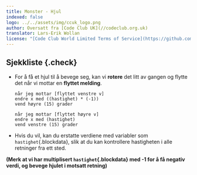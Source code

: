 ```yaml
---
title: Monster - Hjul
indexed: false
logo: ../../assets/img/ccuk_logo.png
author: Oversatt fra [Code Club UK](//codeclub.org.uk)
translator: Lars-Erik Wollan
license: "[Code Club World Limited Terms of Service](https://github.com/CodeClub/scratch-curriculum/blob/master/LICENSE.md)"
---
```


## Sjekkliste {.check}

+ For å få et hjul til å bevege seg, kan vi **rotere** det litt av
  gangen og flytte det når vi mottar en **flyttet melding**.

  ```blocks
  når jeg mottar [flyttet venstre v]
  endre x med ((hastighet) * (-1))
  vend høyre (15) grader

  når jeg mottar [flyttet høyre v]
  endre x med (hastighet)
  vend venstre (15) grader
  ```

+ Hvis du vil, kan du erstatte verdiene med variabler som
  `hastighet`{.blockdata}, slik at du kan kontrollere hastigheten i
  alle retninger fra ett sted.

**(Merk at vi har multiplisert `hastighet`{.blockdata} med -1 for å få
  negativ verdi, og bevege hjulet i motsatt retning)**
